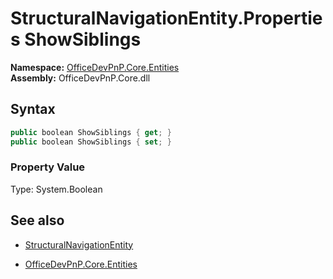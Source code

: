 # StructuralNavigationEntity.Properties ShowSiblings
**Namespace:** [OfficeDevPnP.Core.Entities](OfficeDevPnP.Core.Entities.md)  
**Assembly:** OfficeDevPnP.Core.dll  
## Syntax
```C#
public boolean ShowSiblings { get; }
public boolean ShowSiblings { set; }
```

### Property Value
Type: System.Boolean  

## See also
- [StructuralNavigationEntity](StructuralNavigationEntity.md) 

- [OfficeDevPnP.Core.Entities](OfficeDevPnP.Core.Entities.md)
